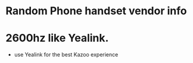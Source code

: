 # Random Phone handset vendor info

# 2600hz like Yealink.
  *  use Yealink for the best Kazoo experience
